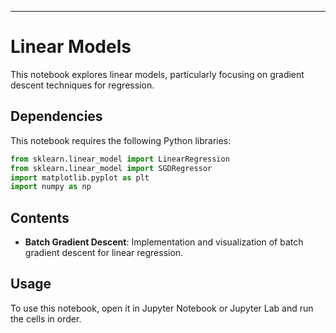 

---

# Linear Models

This notebook explores linear models, particularly focusing on gradient descent techniques for regression.

## Dependencies

This notebook requires the following Python libraries:

```python
from sklearn.linear_model import LinearRegression
from sklearn.linear_model import SGDRegressor
import matplotlib.pyplot as plt
import numpy as np
```

## Contents

- **Batch Gradient Descent**: Implementation and visualization of batch gradient descent for linear regression.

## Usage

To use this notebook, open it in Jupyter Notebook or Jupyter Lab and run the cells in order.

